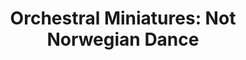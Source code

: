 ---
title: "Orchestral Miniatures: Not Norwegian Dance"
tags: "orchestral"
sectionSortOrder: 10
shortDesc: "A tongue-in-cheek 'lollipop' for orchestra"
forces: "2+picc.2.2.2+cbn / 4.3.3.1 / 2perc / timp / strings"
length: "2 mins 30 secs"
workNumber: "P0050"
compositionYear: "2023"
pdf: "Not Norwegian Dance"
hireBuy: yes
recording: ""
audioIndex: 50
projectColour:
layout: workDetail
permalink: false
---